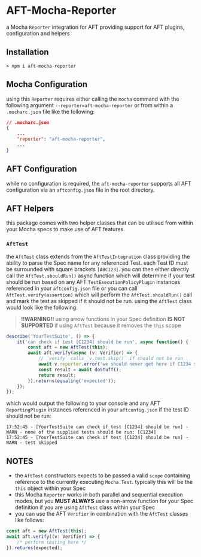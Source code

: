 # AFT-Mocha-Reporter
a Mocha `Reporter` integration for AFT providing support for AFT plugins, configuration and helpers

## Installation
`> npm i aft-mocha-reporter`

## Mocha Configuration
using this `Reporter` requires either calling the `mocha` command with the following argument `--reporter=aft-mocha-reporter` or from within a `.mocharc.json` file like the following: 
```json
// .mocharc.json
{
    ...
    "reporter": "aft-mocha-reporter",
    ...
}
```

## AFT Configuration
while no configuration is required, the `aft-mocha-reporter` supports all AFT configuration via an `aftconfig.json` file in the root directory.

## AFT Helpers
this package comes with two helper classes that can be utilised from within your Mocha specs to make use of AFT features.

### `AftTest`
the `AftTest` class extends from the `AftTestIntegration` class providing the ability to parse the Spec name for any referenced Test. each Test ID must be surrounded with square brackets `[ABC123]`. you can then either directly call the `AftTest.shouldRun()` async function which will determine if your test should be run based on any AFT `TestExecutionPolicyPlugin` instances referenced in your `aftconfig.json` file or you can call `AftTest.verify(assertion)` which will perform the `AftTest.shouldRun()` call and mark the test as skipped if it should not be run. using the `AftTest` class would look like the following:
> **!!WARNING!!** using arrow functions in your Spec definition **IS NOT SUPPORTED** if using `AftTest` because it removes the `this` scope
```javascript
describe('YourTestSuite', () => {
    it('can check if test [C1234] should be run', async function() {
        const aft = new AftTest(this);
        await aft.verify(async (v: Verifier) => {
            // `verify` calls `v.test.skip()` if should not be run
            await v.reporter.error('we should never get here if C1234 should not be run');
            const result = await doStuff();
            return result;
        }).returns(equaling('expected'));
    });
});
```
which would output the following to your console and any AFT `ReportingPlugin` instances referenced in your `aftconfig.json` if the test ID should not be run:
```text
17:52:45 - [YourTestSuite can check if test [C1234] should be run] - WARN - none of the supplied tests should be run: [C1234]
17:52:45 - [YourTestSuite can check if test [C1234] should be run] - WARN - test skipped
```

## NOTES
- the `AftTest` constructors expects to be passed a valid `scope` containing reference to the currently executing `Mocha.Test`. typically this will be the `this` object within your Spec
- this Mocha `Reporter` works in both parallel and sequential execution modes, but you **MUST ALWAYS** use a non-arrow function for your Spec definition if you are using `AftTest` class within your Spec
- you can use the AFT `Verifier` in combination with the `AftTest` classes like follows:
```javascript
const aft = new AftTest(this);
await aft.verify((v: Verifier) => {
    /* perform testing here */
}).returns(expected);
```